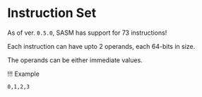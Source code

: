 # Instruction Set

As of ver. `0.5.0`, SASM has support for 73 instructions!

Each instruction can have upto 2 operands, each 64-bits in size.

The operands can be either immediate values.

!!! Example

    0,1,2,3
